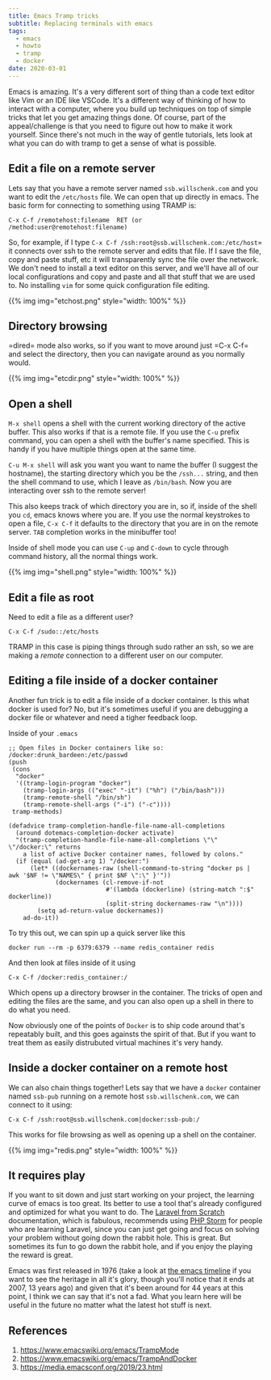 ```yaml
---
title: Emacs Tramp tricks
subtitle: Replacing terminals with emacs
tags: 
  - emacs
  - howto
  - tramp
  - docker
date: 2020-03-01
---
```


Emacs is amazing. It's a very different sort of thing than a code text editor like Vim or an IDE like VSCode. It's a different way of thinking of how to interact with a computer, where you build up techniques on top of simple tricks that let you get amazing things done.  Of course, part of the appeal/challenge is that you need to figure out how to make it work yourself.  Since there's not much in the way of gentle tutorials, lets look at what you can do with tramp to get a sense of what is possible.

## Edit a file on a remote server

Lets say that you have a remote server named `ssb.willschenk.com` and you want to edit the `/etc/hosts` file.  We can open that up directly in emacs. The basic form for connecting to something using TRAMP is:

`C-x C-f /remotehost:filename  RET (or /method:user@remotehost:filename)`

So, for example, if I type `C-x C-f /ssh:root@ssb.willschenk.com:/etc/host`= it connects over ssh to the remote server and edits that file.  If I save the file, copy and paste stuff, etc it will transparently sync the file over the network. We don't need to install a text editor on this server, and we'll have all of our local configurations and copy and paste and all that stuff that we are used to. No installing `vim` for some quick configuration file editing.

{{% img img="etchost.png" style="width: 100%" %}}

## Directory browsing

=dired= mode also works, so if you want to move around just =C-x C-f= and select the directory, then you can navigate around as you normally would.

{{% img img="etcdir.png" style="width: 100%" %}}

## Open a shell

`M-x shell` opens a shell with the current working directory of the active buffer.  This also works if that is a remote file. If you use the `C-u` prefix command, you can open a shell with the buffer's name specified.  This is handy if you have multiple things open at the same time.

`C-u M-x shell` will ask you want you want to name the buffer (I suggest the hostname), the starting directory which you be the `/ssh...` string, and then the shell command to use, which I leave as `/bin/bash`.  Now you are interacting over ssh to the remote server!

This also keeps track of which directory you are in, so if, inside of the shell you `cd`, emacs knows where you are. If you use the normal keystrokes to open a file, `C-x C-f` it defaults to the directory that you are in on the remote server. `TAB` completion works in the minibuffer too!

Inside of shell mode you can use `C-up` and `C-down` to cycle through command history, all the normal things work.

{{% img img="shell.png" style="width: 100%" %}}

## Edit a file as root

Need to edit a file as a different user?

`C-x C-f /sudo::/etc/hosts`

TRAMP in this case is piping things through sudo rather an ssh, so we are making a _remote_ connection to a different user on our computer.

## Editing a file inside of a docker container

Another fun trick is to edit a file inside of a docker container.  Is this what docker is used for?  No, but it's sometimes useful if you are debugging a docker file or whatever and need a tigher feedback loop.

Inside of your `.emacs`

```elisp
;; Open files in Docker containers like so: /docker:drunk_bardeen:/etc/passwd
(push
 (cons
  "docker"
  '((tramp-login-program "docker")
    (tramp-login-args (("exec" "-it") ("%h") ("/bin/bash")))
    (tramp-remote-shell "/bin/sh")
    (tramp-remote-shell-args ("-i") ("-c"))))
 tramp-methods)

(defadvice tramp-completion-handle-file-name-all-completions
  (around dotemacs-completion-docker activate)
  "(tramp-completion-handle-file-name-all-completions \"\" \"/docker:\" returns
    a list of active Docker container names, followed by colons."
  (if (equal (ad-get-arg 1) "/docker:")
      (let* ((dockernames-raw (shell-command-to-string "docker ps | awk '$NF != \"NAMES\" { print $NF \":\" }'"))
             (dockernames (cl-remove-if-not
                           #'(lambda (dockerline) (string-match ":$" dockerline))
                           (split-string dockernames-raw "\n"))))
        (setq ad-return-value dockernames))
    ad-do-it))
```

To try this out, we can spin up a quick server like this

`docker run --rm -p 6379:6379 --name redis_container redis`

And then look at files inside of it using

`C-x C-f /docker:redis_container:/`

Which opens up a directory browser in the container.  The tricks of open and editing the files are the same, and you can also open up a shell in there to do what you need.

Now obviously one of the points of `Docker` is to ship code around that's repeatably built, and this goes againsts the spirit of that.  But if you want to treat them as easily distrubuted virtual machines it's very handy.

## Inside a docker container on a remote host

We can also chain things together!  Lets say that we have a `docker` container named `ssb-pub` running on a remote host `ssb.willschenk.com`, we can connect to it using:

`C-x C-f /ssh:root@ssb.willschenk.com|docker:ssb-pub:/`

This works for file browsing as well as opening up a shell on the container.

{{% img img="redis.png" style="width: 100%" %}}

## It requires play

If you want to sit down and just start working on your project, the learning curve of emacs is too great. Its better to use a tool that's already configured and optimized for what you want to do. The [Laravel from Scratch](https://laracasts.com/series/laravel-6-from-scratch) documentation, which is fabulous, recommends using [PHP Storm](https://www.jetbrains.com/phpstorm/) for people who are learning Laravel, since you can just get going and focus on solving your problem without going down the rabbit hole. This is great. But sometimes its fun to go down the rabbit hole, and if you enjoy the playing the reward is great.

Emacs was first released in 1976 (take a look at [the emacs timeline](https://www.jwz.org/doc/emacs-timeline.html) if you want to see the heritage in all it's glory, though you'll notice that it ends at 2007, 13 years ago) and given that it's been around for 44 years at this point, I think we can say that it's not a fad.  What you learn here will be useful in the future no matter what the latest hot stuff is next.


## References

1. https://www.emacswiki.org/emacs/TrampMode
2. https://www.emacswiki.org/emacs/TrampAndDocker
3. https://media.emacsconf.org/2019/23.html
